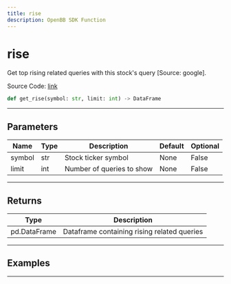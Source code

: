 ```yaml
---
title: rise
description: OpenBB SDK Function
---
```


# rise

Get top rising related queries with this stock's query [Source: google].

Source Code: [link](https://github.com/OpenBB-finance/OpenBBTerminal/tree/main/openbb_terminal/common/behavioural_analysis/google_model.py#L106)

```python
def get_rise(symbol: str, limit: int) -> DataFrame
```
---

## Parameters

| Name | Type | Description | Default | Optional |
| ---- | ---- | ----------- | ------- | -------- |
| symbol | str | Stock ticker symbol | None | False |
| limit | int | Number of queries to show | None | False |

---

## Returns

| Type | Description |
| ---- | ----------- |
| pd.DataFrame | Dataframe containing rising related queries |

---

## Examples

---

